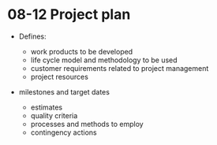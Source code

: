 08-12 Project plan
==================

- Defines:
  - work products to be developed
  - life cycle model and methodology to be used
  - customer requirements related to project management
  - project resources

- milestones and target dates
  - estimates
  - quality criteria
  - processes and methods to employ
  - contingency actions
